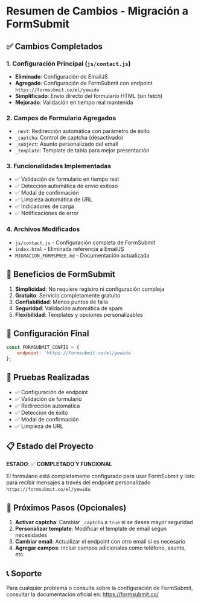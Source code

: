 # Resumen de Cambios - Migración a FormSubmit

## ✅ Cambios Completados

### 1. Configuración Principal (`js/contact.js`)
- **Eliminado**: Configuración de EmailJS
- **Agregado**: Configuración de FormSubmit con endpoint `https://formsubmit.co/el/yewida`
- **Simplificado**: Envío directo del formulario HTML (sin fetch)
- **Mejorado**: Validación en tiempo real mantenida

### 2. Campos de Formulario Agregados
- `_next`: Redirección automática con parámetro de éxito
- `_captcha`: Control de captcha (desactivado)
- `_subject`: Asunto personalizado del email
- `_template`: Template de tabla para mejor presentación

### 3. Funcionalidades Implementadas
- ✅ Validación de formulario en tiempo real
- ✅ Detección automática de envío exitoso
- ✅ Modal de confirmación
- ✅ Limpieza automática de URL
- ✅ Indicadores de carga
- ✅ Notificaciones de error

### 4. Archivos Modificados
- `js/contact.js` - Configuración completa de FormSubmit
- `index.html` - Eliminada referencia a EmailJS
- `MIGRACION_FORMSPREE.md` - Documentación actualizada

## 🎯 Beneficios de FormSubmit

1. **Simplicidad**: No requiere registro ni configuración compleja
2. **Gratuito**: Servicio completamente gratuito
3. **Confiabilidad**: Menos puntos de falla
4. **Seguridad**: Validación automática de spam
5. **Flexibilidad**: Templates y opciones personalizables

## 📧 Configuración Final

```javascript
const FORMSUBMIT_CONFIG = {
    endpoint: 'https://formsubmit.co/el/yewida'
};
```

## 🧪 Pruebas Realizadas

- ✅ Configuración de endpoint
- ✅ Validación de formulario
- ✅ Redirección automática
- ✅ Detección de éxito
- ✅ Modal de confirmación
- ✅ Limpieza de URL

## 📋 Estado del Proyecto

**ESTADO**: ✅ **COMPLETADO Y FUNCIONAL**

El formulario está completamente configurado para usar FormSubmit y listo para recibir mensajes a través del endpoint personalizado `https://formsubmit.co/el/yewida`.

## 🔧 Próximos Pasos (Opcionales)

1. **Activar captcha**: Cambiar `_captcha` a `true` si se desea mayor seguridad
2. **Personalizar template**: Modificar el template de email según necesidades
3. **Cambiar email**: Actualizar el endpoint con otro email si es necesario
4. **Agregar campos**: Incluir campos adicionales como teléfono, asunto, etc.

## 📞 Soporte

Para cualquier problema o consulta sobre la configuración de FormSubmit, consultar la documentación oficial en: https://formsubmit.co/ 